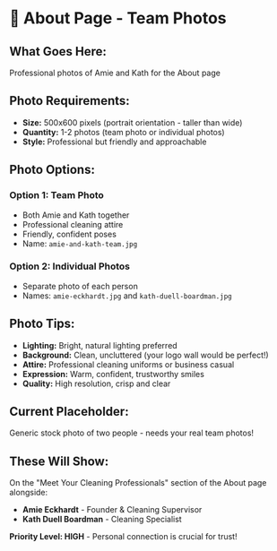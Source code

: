 # 👥 About Page - Team Photos

## What Goes Here:
Professional photos of Amie and Kath for the About page

## Photo Requirements:
- **Size:** 500x600 pixels (portrait orientation - taller than wide)
- **Quantity:** 1-2 photos (team photo or individual photos)
- **Style:** Professional but friendly and approachable

## Photo Options:

### Option 1: Team Photo
- Both Amie and Kath together
- Professional cleaning attire
- Friendly, confident poses
- Name: `amie-and-kath-team.jpg`

### Option 2: Individual Photos  
- Separate photo of each person
- Names: `amie-eckhardt.jpg` and `kath-duell-boardman.jpg`

## Photo Tips:
- **Lighting:** Bright, natural lighting preferred
- **Background:** Clean, uncluttered (your logo wall would be perfect!)
- **Attire:** Professional cleaning uniforms or business casual
- **Expression:** Warm, confident, trustworthy smiles
- **Quality:** High resolution, crisp and clear

## Current Placeholder:
Generic stock photo of two people - needs your real team photos!

## These Will Show:
On the "Meet Your Cleaning Professionals" section of the About page alongside:
- **Amie Eckhardt** - Founder & Cleaning Supervisor  
- **Kath Duell Boardman** - Cleaning Specialist

**Priority Level: HIGH** - Personal connection is crucial for trust!